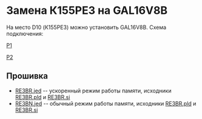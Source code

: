 # Замена К155РЕ3 на GAL16V8B

На место D10 (К155РЕ3) можно установить GAL16V8B. Схема подключения:

[P1](/GAL-RE3/GAL2RE3.png)

[P2](/GAL-RE3/GAL3RE3.jpg)

## Прошивка
* [RE3BR.jed](/GAL-RE3/RE3BR.jed) -- ускоренный режим работы памяти, исходники [RE3BR.pld](/GAL-RE3/RE3BR.pld) и [RE3BR.si](/GAL-RE3/RE3BR.si)
* [RE3BN.jed](/GAL-RE3/RE3BN.jed) -- обычный режим работы памяти, исходники [RE3BR.pld](/GAL-RE3/RE3BN.pld) и [RE3BR.si](/GAL-RE3/RE3BN.si)
